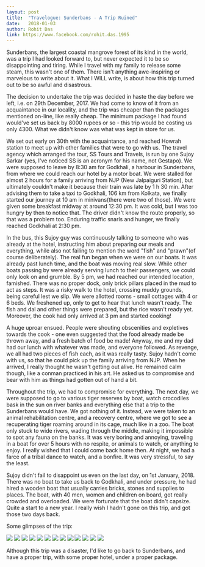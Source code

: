 ```yaml
---
layout: post
title:  "Travelogue: Sunderbans - A Trip Ruined"
date:   2018-01-03
author: Rohit Das
link: https://www.facebook.com/rohit.das.1995
---
```


<p class="intro"><span class="dropcap">S</span>underbans, the largest coastal mangrove forest of its kind in the world, was a trip I had looked forward to, but never expected it to be so disappointing and tiring. While I travel with my family to release some steam, this wasn't one of them. There isn't anything awe-inspiring or marvelous to write about it. What I WILL write, is about how this trip turned out to be so awful and disastrous.</p>

The decision to undertake the trip was decided in haste the day before we left, i.e. on 29th December, 2017. We had come to know of it from an acquaintance in our locality, and the trip was cheaper than the packages mentioned on-line, like really cheap. The minimum package I had found would've set us back by 8000 rupees or so - this trip would be costing us only 4300. What we didn't know was what was kept in store for us.

We set out early on 30th with the acquaintance, and reached Howrah station to meet up with other families that were to go with us. The travel agency which arranged the tour, SS Tours and Travels, is run by one Sujoy Sarkar (yes, I've noticed SS is an acronym for his name, not Gestapo). We were supposed to leave by 8:30 am for Godkhali, a harbour in Sunderbans, from where we could reach our hotel by a motor boat. We were stalled for almost 2 hours for a family arriving from NJP (New Jalpaiguri Station), but ultimately couldn't make it because their train was late by 1 h 30 min. After advising them to take a taxi to Godkhali, 106 km from Kolkata, we finally started our journey at 10 am in minivans(there were two of those). We were given some breakfast midway at around 12:30 pm. It was cold, but I was too hungry by then to notice that. The driver didn't know the route properly, so that was a problem too. Enduring traffic snarls and hunger, we finally reached Godkhali at 2:30 pm.

In the bus, this Sujoy guy was continuously talking to someone who was already at the hotel, instructing him about preparing our meals and everything, while also not failing to mention the word "fish" and "prawn"(of course deliberately). The real fun began when we were on our boats. It was already past lunch time, and the boat was moving real slow. While other boats passing by were already serving lunch to their passengers, we could only look on and grumble. By 5 pm, we had reached our intended location, famished. There was no proper dock, only brick pillars placed in the mud to act as steps. It was a risky walk to the hotel, crossing muddy grounds, being careful lest we slip. We were allotted rooms - small cottages with 4 or 6 beds. We freshened up, only to get to hear that lunch wasn't ready. The fish and dal and other things were prepared, but the rice wasn't ready yet. Moreover, the cook had only arrived at 3 pm and started cooking!

A huge uproar ensued. People were shouting obscenities and expletives towards the cook - one even suggested that the food already made be thrown away, and a fresh batch of food be made! Anyway, me and my dad had our lunch with whatever was made, and everyone followed. As revenge, we all had two pieces of fish each, as it was really tasty. Sujoy hadn't come with us, so that he could pick up the family arriving from NJP. When he arrived, I really thought he wasn't getting out alive. He remained calm though, like a conman practiced in his art. He asked us to compromise and bear with him as things had gotten out of hand a bit.

Throughout the trip, we had to compromise for everything. The next day, we were supposed to go to various tiger reserves by boat, watch crocodiles bask in the sun on river banks and everything else that a trip to the Sunderbans would have. We got nothing of it. Instead, we were taken to an animal rehabilitation centre, and a recovery centre, where we got to see a recuperating tiger roaming around in its cage, much like in a zoo. The boat only stuck to wide rivers, wading through the middle, making it impossible to spot any fauna on the banks. It was very boring and annoying, traveling in a boat for over 5 hours with no respite, or animals to watch, or anything to enjoy. I really wished that I could come back home then. At night, we had a farce of a tribal dance to watch, and a bonfire. It was very stressful, to say the least.

Sujoy didn't fail to disappoint us even on the last day, on 1st January, 2018. There was no boat to take us back to Godkhali, and under pressure, he had hired a wooden boat that usually carries bricks, stones and supplies to places. The boat, with 40 men, women and children on board, got really crowded and overloaded. We were fortunate that the boat didn't capsize. Quite a start to a new year. I really wish I hadn't gone on this trip, and got those two days back. 

Some glimpses of the trip:

<img src="{{ 'https://goo.gl/WVgPQj' }}">

<img src="{{ 'https://goo.gl/12oPuW' }}">

<img src="{{ 'https://goo.gl/ScWKrt' }}">

<img src="{{ 'https://goo.gl/TdPTFr' }}">

<img src="{{ 'https://goo.gl/9Yc92N' }}">

<img src="{{ 'https://goo.gl/E2aXSe' }}">

<img src="{{ 'https://goo.gl/wK6DQa' }}">

<img src="{{ 'https://goo.gl/zMYsGZ' }}">

<img src="{{ 'https://goo.gl/aN2NUA' }}">

<img src="{{ 'https://goo.gl/6KFF6i' }}">

<img src="{{ 'https://goo.gl/sqFv9c' }}">

<img src="{{ 'https://goo.gl/NgP6ZL' }}">

<img src="{{ 'https://goo.gl/Qy1kHd' }}">


Although this trip was a disaster, I'd like to go back to Sunderbans, and have a proper trip, with some proper hotel, under a proper package.